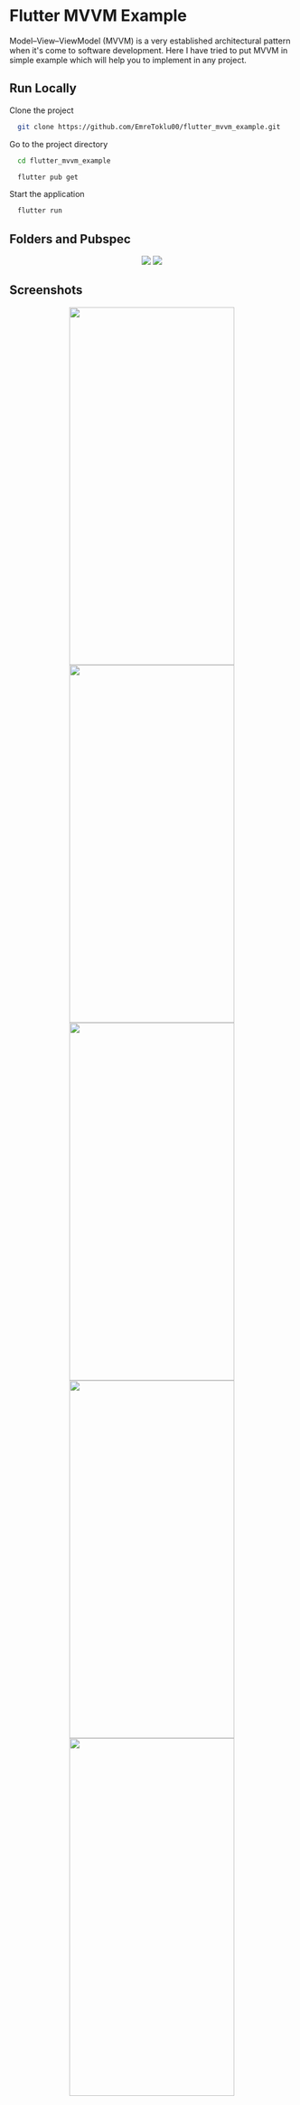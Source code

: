 # Flutter MVVM Example

Model–View–ViewModel (MVVM) is a very established architectural pattern when it's come to software development. Here I have tried to put MVVM in simple example which will help you to implement in any project. 

## Run Locally

Clone the project

```bash
  git clone https://github.com/EmreToklu00/flutter_mvvm_example.git
```

Go to the project directory

```bash
  cd flutter_mvvm_example
```

```bash
  flutter pub get
```

Start the application

```bash
  flutter run
```

## Folders and Pubspec

<div align="center">
  <img src="https://github.com/EmreToklu00/flutter_mvvm_example/blob/main/github/lib.png">
  <img src="https://github.com/EmreToklu00/flutter_mvvm_example/blob/main/github/pubspec.png">
</div>

## Screenshots

<p align="center">
<img src="https://github.com/EmreToklu00/flutter_mvvm_example/blob/main/github/screen_1.png" width="292" height="633">
<img src="https://github.com/EmreToklu00/flutter_mvvm_example/blob/main/github/screen_1_1.png" width="292" height="633">
<img src="https://github.com/EmreToklu00/flutter_mvvm_example/blob/main/github/screen_2.png" width="292" height="633">
<img src="https://github.com/EmreToklu00/flutter_mvvm_example/blob/main/github/screen_2_1.png" width="292" height="633">
<img src="https://github.com/EmreToklu00/flutter_mvvm_example/blob/main/github/screen_dark.png" width="292" height="633">
</p>


